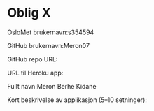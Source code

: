 Oblig X
=======
OsloMet brukernavn:s354594

GitHub brukernavn:Meron07       

GitHub repo URL: 

URL til Heroku app:

Fullt navn:Meron Berhe Kidane

Kort beskrivelse av applikasjon (5–10 setninger):
